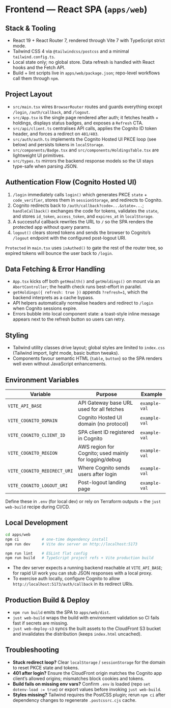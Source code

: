 # Frontend — React SPA (`apps/web`)

## Stack & Tooling
- React 19 + React Router 7, rendered through Vite 7 with TypeScript strict mode.
- Tailwind CSS 4 via `@tailwindcss/postcss` and a minimal `tailwind.config.ts`.
- Local state only; no global store. Data refresh is handled with React hooks and the Fetch API.
- Build + lint scripts live in `apps/web/package.json`; repo-level workflows call them through `npm`.

## Project Layout
- `src/main.tsx` wires `BrowserRouter` routes and guards everything except `/login`, `/auth/callback`, and `/logout`.
- `src/App.tsx` is the single page rendered after auth; it fetches health + holdings, displays status badges, and exposes a `Refresh` CTA.
- `src/api/client.ts` centralises API calls, applies the Cognito ID token header, and forces a redirect on `401/403`.
- `src/auth/auth.ts` implements the Cognito Hosted UI PKCE loop (see below) and persists tokens in `localStorage`.
- `src/components/Badge.tsx` and `src/components/HoldingsTable.tsx` are lightweight UI primitives.
- `src/types.ts` mirrors the backend response models so the UI stays type-safe when parsing JSON.

## Authentication Flow (Cognito Hosted UI)
1. `/login` immediately calls `login()` which generates PKCE `state` + `code_verifier`, stores them in `sessionStorage`, and redirects to Cognito.
2. Cognito redirects back to `/auth/callback?code=...&state=...`; `handleCallback()` exchanges the code for tokens, validates the `state`, and stores `id_token`, `access_token`, and `expires_at` in `localStorage`.
3. A successful callback rewrites the URL to `/` so the SPA renders the protected app without query params.
4. `logout()` clears stored tokens and sends the browser to Cognito’s `/logout` endpoint with the configured post-logout URI.

`Protected` in `main.tsx` uses `isAuthed()` to gate the rest of the router tree, so expired tokens will bounce the user back to `/login`.

## Data Fetching & Error Handling
- `App.tsx` kicks off both `getHealth()` and `getHoldings()` on mount via an `AbortController`; the health check runs best-effort in parallel.
- `getHoldings({ refresh: true })` appends `?refresh=1`, which the backend interprets as a cache bypass.
- API helpers automatically normalise headers and redirect to `/login` when Cognito sessions expire.
- Errors bubble into local component state: a toast-style inline message appears next to the refresh button so users can retry.

## Styling
- Tailwind utility classes drive layout; global styles are limited to `index.css` (Tailwind import, light mode, basic button tweaks).
- Components favour semantic HTML (`table`, `button`) so the SPA renders well even without JavaScript enhancements.

## Environment Variables

| Variable | Purpose | Example |
| --- | --- | --- |
| `VITE_API_BASE` | API Gateway base URL used for all fetches | `example-val` |
| `VITE_COGNITO_DOMAIN` | Cognito Hosted UI domain (no protocol) | `example-val` |
| `VITE_COGNITO_CLIENT_ID` | SPA client ID registered in Cognito | `example-val` |
| `VITE_COGNITO_REGION` | AWS region for Cognito; used mainly for logging/debug | `example-val` |
| `VITE_COGNITO_REDIRECT_URI` | Where Cognito sends users after login | `example-val` |
| `VITE_COGNITO_LOGOUT_URI` | Post-logout landing page | `example-val` |

Define these in `.env` (for local dev) or rely on Terraform outputs + the `just web-build` recipe during CI/CD.

## Local Development
```bash
cd apps/web
npm ci          # one-time dependency install
npm run dev     # Vite dev server on http://localhost:5173

npm run lint    # ESLint flat config
npm run build   # TypeScript project refs + Vite production build
```

- The dev server expects a running backend reachable at `VITE_API_BASE`; for rapid UI work you can stub JSON responses with a local proxy.
- To exercise auth locally, configure Cognito to allow `http://localhost:5173/auth/callback` in its redirect URIs.

## Production Build & Deploy
- `npm run build` emits the SPA to `apps/web/dist`.
- `just web-build` wraps the build with environment validation so CI fails fast if secrets are missing.
- `just web-deploy-s3` syncs the built assets to the CloudFront S3 bucket and invalidates the distribution (keeps `index.html` uncached).

## Troubleshooting
- **Stuck redirect loop?** Clear `localStorage` / `sessionStorage` for the domain to reset PKCE state and tokens.
- **401 after login?** Ensure the CloudFront origin matches the Cognito app client’s allowed origins; mismatches block cookies and tokens.
- **Build fails on missing env vars?** Confirm `.env` is loaded (repo `set dotenv-load := true`) or export values before invoking `just web-build`.
- **Styles missing?** Tailwind requires the PostCSS plugin; rerun `npm ci` after dependency changes to regenerate `.postcssrc.cjs` cache.
